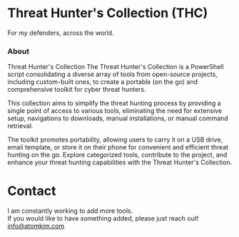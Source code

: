 # Threat Hunter's Collection (THC)
For my defenders, across the world. 

### About
Threat Hunter's Collection The Threat Hunter's Collection is a PowerShell script consolidating a diverse array of tools from open-source projects, including custom-built ones, to create a portable (on the go) and comprehensive toolkit for cyber threat hunters.  

This collection aims to simplify the threat hunting process by providing a single point of access to various tools, eliminating the need for extensive setup, navigations to downloads, manual installations, or manual command retrieval. 

The toolkit promotes portability, allowing users to carry it on a USB drive, email template, or store it on their phone for convenient and efficient threat hunting on the go. Explore categorized tools, contribute to the project, and enhance your threat hunting capabilities with the Threat Hunter's Collection.


# Contact
I am constantly working to add more tools.  
If you would like to have something added, please just reach out!    
info@atomkim.com
